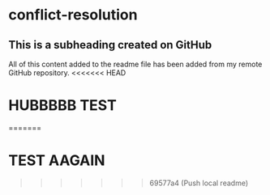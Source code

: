 # conflict-resolution

## This is a subheading created on GitHub

All of this content added to the readme file has been added from my remote GitHub repository.
<<<<<<< HEAD
# HUBBBBB TEST
=======
# TEST AAGAIN
>>>>>>> 69577a4 (Push local readme)
